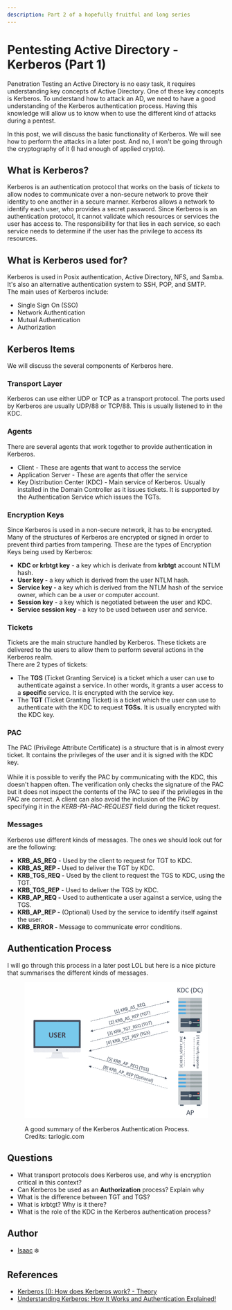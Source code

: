 ```yaml
---
description: Part 2 of a hopefully fruitful and long series
---
```


# Pentesting Active Directory - Kerberos (Part 1)

Penetration Testing an Active Directory is no easy task, it requires understanding key concepts of Active Directory. One of these key concepts is Kerberos. To understand how to attack an AD, we need to have a good understanding of the Kerberos authentication process. Having this knowledge will allow us to know when to use the different kind of attacks during a pentest.

In this post, we will discuss the basic functionality of Kerberos. We will see how to perform the attacks in a later post. And no, I won't be going through the cryptography of it (I had enough of applied crypto).&#x20;

## What is Kerberos?

Kerberos is an authentication protocol that works on the basis of _tickets_ to allow nodes to communicate over a non-secure network to prove their identity to one another in a secure manner. Kerberos allows a network to identify each user, who provides a secret password. Since Kerberos is an authentication protocol, it cannot validate which resources or services the user has access to. The responsibility for that lies in each service, so each service needs to determine if the user has the privilege to access its resources.&#x20;

## What is Kerberos used for?

Kerberos is used in Posix authentication, Active Directory, NFS, and Samba. It's also an alternative authentication system to SSH, POP, and SMTP.\
The main uses of Kerberos include:

* Single Sign On (SSO)
* Network Authentication
* Mutual Authentication
* Authorization

## Kerberos Items

We will discuss the several components of Kerberos here.

### Transport Layer

Kerberos can use either UDP or TCP as a transport protocol. The ports used by Kerberos are usually UDP/88 or TCP/88. This is usually listened to in the KDC.&#x20;

### Agents

There are several agents that work together to provide authentication in Kerberos.&#x20;

* Client - These are agents that want to access the service
* Application Server -  These are agents that offer the service
* Key Distribution Center (KDC) - Main service of Kerberos. Usually installed in the Domain Controller as it issues tickets. It is supported by the Authentication Service which issues the TGTs.

### Encryption Keys

Since Kerberos is used in a non-secure network, it has to be encrypted. Many of the structures of Kerberos are encrypted or signed in order to prevent third parties from tampering. These are the types of Encryption Keys being used by Kerberos:

* **KDC or krbtgt key** - a key which is derivate from **krbtgt** account NTLM hash.
* **User key -** a key which is derived from the user NTLM hash.
* **Service key -** a key which is derived from the NTLM hash of the service owner, which can be a user or computer account.
* **Session key** - a key which is negotiated between the user and KDC.
* **Service session key -** a key to be used between user and service.

### Tickets

Tickets are the main structure handled by Kerberos. These tickets are delivered to the users to allow them to perform several actions in the Kerberos realm. \
There are 2 types of tickets:

* The **TGS** (Ticket Granting Service) is a ticket which a user can use to authenticate against a service. In other words, it grants a user access to a **specific** service. It is encrypted with the service key.
* The **TGT** (Ticket Granting Ticket) is a ticket which the user can use to authenticate with the KDC to request **TGSs.** It is usually encrypted with the KDC key.

### PAC

The PAC (Privilege Attribute Certificate) is a structure that is in almost every ticket. It contains the privileges of the user and it is signed with the KDC key. \
\
While it is possible to verify the PAC by communicating with the KDC, this doesn't happen often. The verification only checks the signature of the PAC but it does not inspect the contents of the PAC to see if the privileges in the PAC are correct. A client can also avoid the inclusion of the PAC by specifying it in the _KERB-PA-PAC-REQUEST_ field during the ticket request.

### Messages

Kerberos use different kinds of messages. The ones we should look out for are the following:

* **KRB\_AS\_REQ** - Used by the client to request for TGT to KDC.&#x20;
* **KRB\_AS\_REP -** Used to deliver the TGT by KDC.&#x20;
* **KRB\_TGS\_REQ -** Used by the client to request the TGS to KDC, using the TGT.&#x20;
* **KRB\_TGS\_REP** - Used to deliver the TGS by KDC.
* **KRB\_AP\_REQ -** Used to authenticate a user against a service, using the TGS.
* **KRB\_AP\_REP -** (Optional) Used by the service to identify itself against the user.
* **KRB\_ERROR -** Message to communicate error conditions.

## Authentication Process

I will go through this process in a later post LOL but here is a nice picture that summarises the different kinds of messages.&#x20;

<figure><img src="../.gitbook/assets/image (15).png" alt=""><figcaption><p>A good summary of the Kerberos Authentication Process. Credits: tarlogic.com</p></figcaption></figure>

## Questions

* What transport protocols does Kerberos use, and why is encryption critical in this context?
* Can Kerberos be used as an **Authorization** process? Explain why
* What is the difference between TGT and TGS?&#x20;
* What is krbtgt? Why is it there?
* What is the role of the KDC in the Kerberos authentication process?

## Author

* [Isaac](https://github.com/frostsg) :snowflake:

## References

* [Kerberos (I): How does Kerberos work? - Theory](https://www.tarlogic.com/blog/how-kerberos-works/)
* [Understanding Kerberos: How It Works and Authentication Explained!](https://www.simplilearn.com/what-is-kerberos-article)
